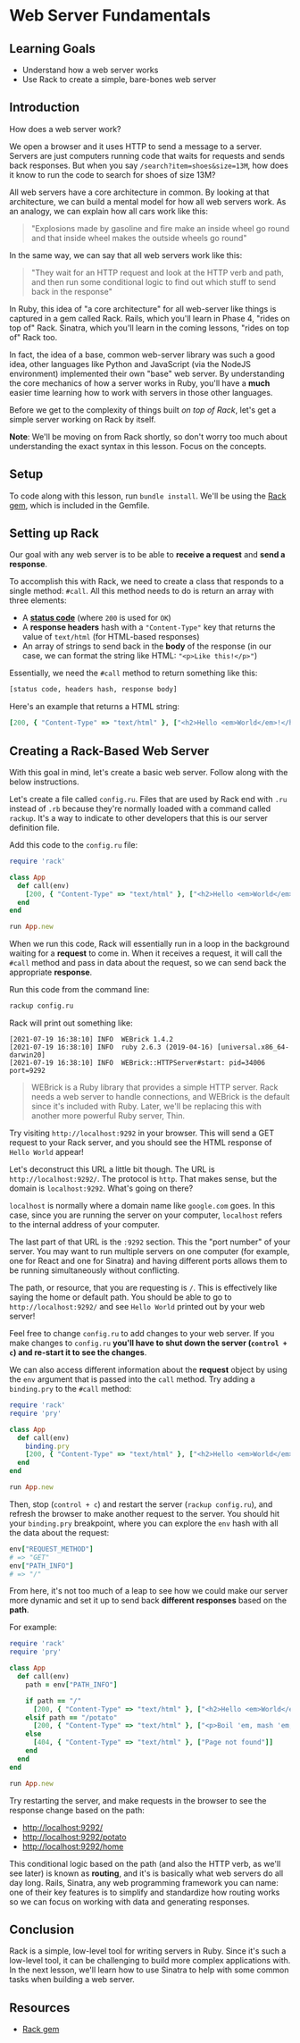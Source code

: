 # Web Server Fundamentals

## Learning Goals

- Understand how a web server works
- Use Rack to create a simple, bare-bones web server

## Introduction

How does a web server work?

We open a browser and it uses HTTP to send a message to a server. Servers are
just computers running code that waits for requests and sends back responses.
But when you say `/search?item=shoes&size=13M`, how does it know to run the code
to search for shoes of size 13M?

All web servers have a core architecture in common. By looking at that
architecture, we can build a mental model for how all web servers work. As an
analogy, we can explain how all cars work like this:

> "Explosions made by gasoline and fire make an inside wheel go round and that
> inside wheel makes the outside wheels go round"

In the same way, we can say that all web servers work like this:

> "They wait for an HTTP request and look at the HTTP verb and path, and then
> run some conditional logic to find out which stuff to send back in the
> response"

In Ruby, this idea of "a core architecture" for all web-server like things is
captured in a gem called Rack. Rails, which you'll learn in Phase 4, "rides on
top of" Rack. Sinatra, which you'll learn in the coming lessons, "rides on top
of" Rack too.

In fact, the idea of a base, common web-server library was such a good idea,
other languages like Python and JavaScript (via the NodeJS environment)
implemented their own "base" web server. By understanding the core mechanics of
how a server works in Ruby, you'll have a **much** easier time learning how to
work with servers in those other languages.

Before we get to the complexity of things built _on top of Rack_, let's get a
simple server working on Rack by itself.

**Note**: We'll be moving on from Rack shortly, so don't worry too much about
understanding the exact syntax in this lesson. Focus on the concepts.

## Setup

To code along with this lesson, run `bundle install`. We'll be using the
[Rack gem][rack], which is included in the Gemfile.

## Setting up Rack

Our goal with any web server is to be able to **receive a request** and **send a
response**.

To accomplish this with Rack, we need to create a class that responds to a
single method: `#call`. All this method needs to do is return an array with
three elements:

- A [**status code**][http-status] (where `200` is used for `OK`)
- A **response headers** hash with a `"Content-Type"` key that returns the
  value of `text/html` (for HTML-based responses)
- An array of strings to send back in the **body** of the response (in our case,
  we can format the string like HTML: `"<p>Like this!</p>"`)

Essentially, we need the `#call` method to return something like this:

```txt
[status code, headers hash, response body]
```

Here's an example that returns a HTML string:

```rb
[200, { "Content-Type" => "text/html" }, ["<h2>Hello <em>World</em>!</h2>"]]
```

## Creating a Rack-Based Web Server

With this goal in mind, let's create a basic web server. Follow along with the
below instructions.

Let's create a file called `config.ru`. Files that are used by Rack end with
`.ru` instead of `.rb` because they're normally loaded with a command called
`rackup`. It's a way to indicate to other developers that this is our server
definition file.

Add this code to the `config.ru` file:

```ruby
require 'rack'

class App
  def call(env)
    [200, { "Content-Type" => "text/html" }, ["<h2>Hello <em>World</em>!</h2>"]]
  end
end

run App.new
```

When we run this code, Rack will essentially run in a loop in the background
waiting for a **request** to come in. When it receives a request, it will call
the `#call` method and pass in data about the request, so we can send back the
appropriate **response**.

Run this code from the command line:

```sh
rackup config.ru
```

Rack will print out something like:

```text
[2021-07-19 16:38:10] INFO  WEBrick 1.4.2
[2021-07-19 16:38:10] INFO  ruby 2.6.3 (2019-04-16) [universal.x86_64-darwin20]
[2021-07-19 16:38:10] INFO  WEBrick::HTTPServer#start: pid=34006 port=9292
```

> WEBrick is a Ruby library that provides a simple HTTP server. Rack needs a web
> server to handle connections, and WEBrick is the default since it's included
> with Ruby. Later, we'll be replacing this with another more powerful Ruby
> server, Thin.

Try visiting `http://localhost:9292` in your browser. This will send a GET
request to your Rack server, and you should see the HTML response of
`Hello World` appear!

Let's deconstruct this URL a little bit though. The URL is
`http://localhost:9292/`. The protocol is `http`. That makes sense, but the
domain is `localhost:9292`. What's going on there?

`localhost` is normally where a domain name like `google.com` goes. In this
case, since you are running the server on your computer, `localhost` refers to
the internal address of your computer.

The last part of that URL is the `:9292` section. This the "port number" of your
server. You may want to run multiple servers on one computer (for example, one
for React and one for Sinatra) and having different ports allows them to be
running simultaneously without conflicting.

The path, or resource, that you are requesting is `/`. This is effectively like
saying the home or default path. You should be able to go to
`http://localhost:9292/` and see `Hello World` printed out by your web server!

Feel free to change `config.ru` to add changes to your web server. If you make
changes to `config.ru` **you'll have to shut down the server (`control + c`) and
re-start it to see the changes**.

We can also access different information about the **request** object by using
the `env` argument that is passed into the `call` method. Try adding a
`binding.pry` to the `#call` method:

```rb
require 'rack'
require 'pry'

class App
  def call(env)
    binding.pry
    [200, { "Content-Type" => "text/html" }, ["<h2>Hello <em>World</em>!</h2>"]]
  end
end

run App.new
```

Then, stop (`control + c`) and restart the server (`rackup config.ru`), and
refresh the browser to make another request to the server. You should hit your
`binding.pry` breakpoint, where you can explore the `env` hash with all the data
about the request:

```rb
env["REQUEST_METHOD"]
# => "GET"
env["PATH_INFO"]
# => "/"
```

From here, it's not too much of a leap to see how we could make our server more
dynamic and set it up to send back **different responses** based on the
**path**.

For example:

```rb
require 'rack'
require 'pry'

class App
  def call(env)
    path = env["PATH_INFO"]

    if path == "/"
      [200, { "Content-Type" => "text/html" }, ["<h2>Hello <em>World</em>!</h2>"]]
    elsif path == "/potato"
      [200, { "Content-Type" => "text/html" }, ["<p>Boil 'em, mash 'em, stick 'em in a stew</p>"]]
    else
      [404, { "Content-Type" => "text/html" }, ["Page not found"]]
    end
  end
end

run App.new
```

Try restarting the server, and make requests in the browser to see the
response change based on the path:

- [http://localhost:9292/](http://localhost:9292/)
- [http://localhost:9292/potato](http://localhost:9292/potato)
- [http://localhost:9292/home](http://localhost:9292/home)

This conditional logic based on the path (and also the HTTP verb, as we'll see
later) is known as **routing**, and it's is basically what web servers do all
day long. Rails, Sinatra, any web programming framework you can name: one of
their key features is to simplify and standardize how routing works so we can
focus on working with data and generating responses.

## Conclusion

Rack is a simple, low-level tool for writing servers in Ruby. Since it's such
a low-level tool, it can be challenging to build more complex applications with.
In the next lesson, we'll learn how to use Sinatra to help with some common
tasks when building a web server.

## Resources

- [Rack gem][rack]

[rack]: https://github.com/rack/rack
[http-status]: https://developer.mozilla.org/en-US/docs/Web/HTTP/Status
